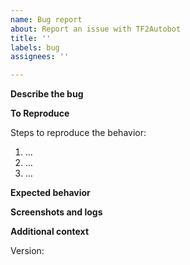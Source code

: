 ```yaml
---
name: Bug report
about: Report an issue with TF2Autobot
title: ''
labels: bug
assignees: ''

---
```


<!--
  Your issue may already be reported!
  Please search on the [issue tracker](https://github.com/idinium96/tf2autobot/search?type=Issues) before creating one.
-->

**Describe the bug**
<!--
  A clear and concise description of what the bug is.
-->

**To Reproduce**

Steps to reproduce the behavior:

1. ... 
2. ...
3. ...

<!--
  For example
  1. Send trade offer '...'
  2. Add items '....'
  3. Click confirm '....'
  4. See error
-->

**Expected behavior**
<!--
  A clear and concise description of what you expected to happen.
-->

**Screenshots and logs**
<!--
  If applicable, add screenshots and the log file to help explain your problem.

  For errors, add a screenshot of the error. If that is not possible, then see the error log.

  Log files are located at `~/tf2autobot/logs`. There are three log files:
  * <STEAM_ACCOUNT_NAME>-<DATE>.log - Default log file (excluding error and trade log levels)
  * <STEAM_ACCOUNT_NAME>.error.log - Error log
  * <STEAM_ACCOUNT_NAME>.trade.log - Trade log
-->

**Additional context**
<!--
  Add any other context about the problem here.
-->

Version: 
